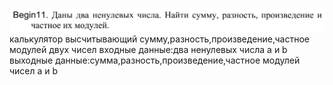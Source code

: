 ![alt text](image-1.png)
калькулятор высчитывающий сумму,разность,произведение,частное модулей двух чисел
входные данные:два ненулевых числа a и b
выходные данные:сумма,разность,произведение,частное модулей чисел а и b